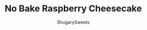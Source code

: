 ---
layout: ../../layouts/MarkdownPostLayout.astro
title: No Bake Raspberry Cheesecake
author: ShugarySweets
pubDate: 2023-02-06
description: "This easy No Bake Raspberry Cheesecake is a beautiful and delicious dessert with a graham cracker crust, creamy, luscious filling and tons of fresh raspberry flavor in the topping!"
image_url: https://www.shugarysweets.com/wp-content/uploads/2023/02/raspberry-cheesecake-facebook.jpg
tags: ["Desserts","American"]
calories: 532
protein: 5
carbohydrates: 50
fats: 36
fiber: 4
ingredients: ["1 ½ cups graham cracker crumbs (about 10 full size crackers)","⅓ cup granulated sugar","6 Tablespoons unsalted butter, melted","1 cup heavy whipping cream","12 ounces cream cheese, softened","¾ cup powdered sugar","1 Tablespoon lemon zest","1 teaspoon lemon juice","2 Tablespoons cornstarch","⅓ cup granulated sugar","2 cups fresh or frozen raspberries","⅓ cup water","1 teaspoon fresh lemon juice"]
serves: 8
time: "8 hours 25 minutes"
prepTime: "15 minutes"
instructions: ["In a food processor, pulse graham crackers (about 10 full size crackers) to make 1 ½ cup crumbs.","Add sugar and melted butter and pulse until blended. Press crumbs into the bottoms of an 8 or 9-inch pie plate. Use the bottom of a cup or the heel of your hand to press firmly (make sure to go up the sides of the plate).","In a mixing bowl, beat the heavy whipping cream until stiff peaks form. Set aside.","In a separate mixing bowl, beat cream cheese, powdered sugar, lemon zest, and lemon juce. Beat until smooth, scraping down the sides of the bowl as needed.","Using your mixer on low speed, fold the cream mixture into the cream cheese mixture. Do this slowly (or by hand) so you keep the fluffy whipped cream.","Spread into graham cracker crust.","In a large saucepan, whisk cornstarch and sugar until no lumps remain. Add raspberries, water, and lemon juice and stir gently to combine. ","Cook over medium heat, stirring frequently to prevent it from burning, until the mixture thickens and becomes translucent. This will take about 10 minutes. ","Remove from heat. Cool completely before topping the cheesecake. Use a slotted spoon so you don't have extra juices. See notes below.","Referigerate cheesecake for 8 hours, or overnight."]
nutrition: ["532 calories","50 grams carbohydrates","99 milligrams cholesterol","36 grams fat","4 grams fiber","5 grams protein","21 grams saturated fat","217 milligrams sodium","35 grams sugar","0 grams trans fat","12 grams unsaturated fat"]
---